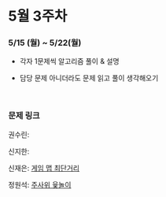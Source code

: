 # 5월 3주차

### 5/15 (월) ~ 5/22(월)

- 각자 1문제씩 알고리즘 풀이 & 설명

- 담당 문제 아니더라도 문제 읽고 풀이 생각해오기
  
  <br>

### 문제 링크

권수린: []()

신지한: []()

신재은: [게임 맵 최단거리](https://school.programmers.co.kr/learn/courses/30/lessons/1844)

정원석: [주사위 윷놀이](https://www.acmicpc.net/problem/17825)
